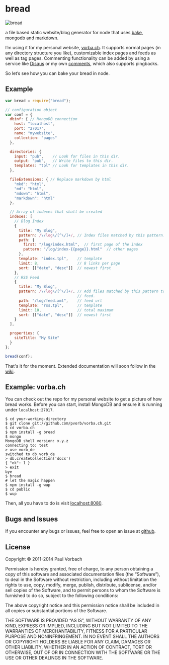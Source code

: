 # bread

![bread](https://raw.github.com/pvorb/node-bread/master/res/bread.png)

a file based static website/blog generator for node that uses [bake][bake],
[mongodb][mongodb-native] and [markdown][marked].

I’m using it for my personal website, [vorba.ch][vorb.de]. It supports
normal pages (in any directory structure you like), customizable index 
pages and feeds as well as tag pages. Commenting functionality can be added
by using a service like [Disqus][disqus] or my own [comments][comments],
which also supports pingbacks.

So let’s see how you can bake your bread in node.

## Example

~~~javascript
var bread = require("bread");

// configuration object
var conf = {
  dbinf: { // MongoDB connection
    host: "localhost",
    port: "27017",
    name: "mywebsite",
    collection: "pages"
  },

  directories: {
    input: "pub",    // Look for files in this dir.
    output: "pub",   // Write files to this dir.
    templates: "tpl" // Look for templates in this dir.
  },

  fileExtensions: { // Replace markdown by html
    "mkd": "html",
    "md": "html",
    "mdown": "html",
    "markdown": "html"
  },

  // Array of indexes that shall be created
  indexes: [
    // Blog Index
    {
      title: "My Blog",
      pattern: /\/log\/[^\/]+/, // Index files matched by this pattern.
      path: {
        first: "/log/index.html",  // first page of the index
        pattern: "/log/index-{{page}}.html"  // other pages
      },
      template: "index.tpl",    // template
      limit: 8,                 // 8 links per page
      sort: [["date", "desc"]]  // newest first
    },
    // RSS Feed
    {
      title: "My Blog",
      pattern: /\/log\/[^\/]+/, // Add files matched by this pattern to the
                                // feed.
      path: "/log/feed.xml",    // feed url
      template: "rss.tpl",      // template
      limit: 10,                // total maximum
      sort: [["date", "desc"]]  // newest first
    }
  ],

  properties: {
    siteTitle: "My Site"
  }
};

bread(conf);
~~~

That's it for the moment. Extended documentation will soon follow in the [wiki][wiki].

## Example: vorba.ch

You can check out the repo for my personal website to get a picture of how bread
works. Before you can start, install MongoDB and ensure it is running under
`localhost:27017`.

~~~
$ cd your-working-directory
$ git clone git://github.com/pvorb/vorba.ch.git
$ cd vorba.ch
$ npm install -g bread
$ mongo
MongoDB shell version: x.y.z
connecting to: test
> use vorb_de
switched to db vorb_de
> db.createCollection('docs')
{ "ok": 1 }
> exit
bye
$ bread
# let the magic happen
$ npm install -g wup
$ cd public
$ wup
~~~

Then, all you have to do is visit [localhost:8080](http://localhost:8080/).

## Bugs and Issues

If you encounter any bugs or issues, feel free to open an issue at
[github][issues].

## License

Copyright © 2011-2014 Paul Vorbach

Permission is hereby granted, free of charge, to any person obtaining a copy of
this software and associated documentation files (the “Software”), to deal in
the Software without restriction, including without limitation the rights to
use, copy, modify, merge, publish, distribute, sublicense, and/or sell copies of
the Software, and to permit persons to whom the Software is furnished to do so,
subject to the following conditions:

The above copyright notice and this permission notice shall be included in all
copies or substantial portions of the Software.

THE SOFTWARE IS PROVIDED “AS IS”, WITHOUT WARRANTY OF ANY KIND, EXPRESS OR
IMPLIED, INCLUDING BUT NOT LIMITED TO THE WARRANTIES OF MERCHANTABILITY, FITNESS
FOR A PARTICULAR PURPOSE AND NONINFRINGEMENT. IN NO EVENT SHALL THE AUTHORS OR
COPYRIGHT HOLDERS BE LIABLE FOR ANY CLAIM, DAMAGES OR OTHER LIABILITY, WHETHER
IN AN ACTION OF CONTRACT, TORT OR OTHERWISE, OUT OF OR IN CONNECTION WITH THE
SOFTWARE OR THE USE OR OTHER DEALINGS IN THE SOFTWARE.


[vorb.de]: http://vorba.ch/
[disqus]: http://disqus.com/
[comments]: //github.com/pvorb/node-comments
[bake]: //github.com/pvorb/node-bake
[mongodb-native]: //github.com/christkv/node-mongodb-native
[marked]: //github.com/chjj/marked
[wiki]: //github.com/pvorb/node-bread/wiki
[issues]: //github.com/pvorb/node-bread/issues
[mit]: http://vorba.ch/license/mit.html
